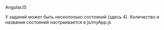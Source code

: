 AngularJS

У заданий может быть нескололько состояний (здесь 4).
Количество и названия состояний настраивается в js/myApp.js
